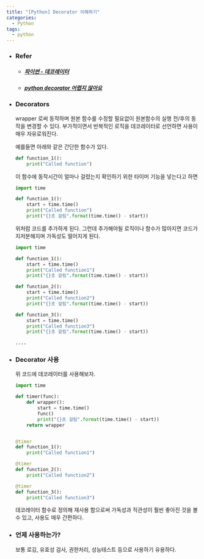 ```yaml
---
title: "[Python] Decorator 이해하기"
categories:
  - Python
tags:
  - python
---
```



- ### Refer
     - ##### [파이썬 - 데코레이터](https://niceman.tistory.com/168)

     - ##### [python decorator 어렵지 않아요](https://bluese05.tistory.com/30?category=559959)


- ### Decorators
    wrapper 로써 동작하며 원본 함수를 수정할 필요없이 원본함수의 실행 전/후의 동작을 변경할 수 있다.
    부가적이면서 반복적인 로직을 데코레이터로 선언하면 사용이 매우 자유로워진다.
    
    예를들면 아래와 같은 간단한 함수가 있다.
    ```python
    def function_1():
        print("Called function")
    ```

    이 함수에 동작시간이 얼마나 걸렸는지 확인하기 위한 타이머 기능을 넣는다고 하면
    ```python
    import time

    def function_1():
        start = time.time()
        print("Called function")
        print("{}초 걸림".format(time.time() - start))
    ```

    위처럼 코드를 추가하게 된다. 그런데 추가해야될 로직이나 함수가 많아지면 코드가 지저분해지며 가독성도 떨어지게 된다.
    ```python
    import time
    
    def function_1():
        start = time.time()
        print("Called function1")
        print("{}초 걸림".format(time.time() - start))
    
    def function_2():
        start = time.time()
        print("Called function2")
        print("{}초 걸림".format(time.time() - start))
    
    def function_3():
    	start = time.time()
        print("Called function3")
        print("{}초 걸림".format(time.time() - start))
    
    ....
    ```

- ### Decorator 사용

    위 코드에 데코레이터를 사용해보자.
    ```python
    import time

    def timer(func):
        def wrapper():
            start = time.time()
            func()
            print("{}초 걸림".format(time.time() - start))
        return wrapper


    @timer
    def function_1():
        print("Called function1")

    @timer
    def function_2():
        print("Called function2")

    @timer
    def function_3():
        print("Called function3")
    ```
    데코레이터 함수로 정의해 재사용 함으로써 가독성과 직관성이 훨씬 좋아진 것을 볼 수 있고, 사용도 매우 간편하다.

- ### 언제 사용하는가?
  보통 로깅, 유효성 검사, 권한처리, 성능테스트 등으로 사용하기 유용하다.